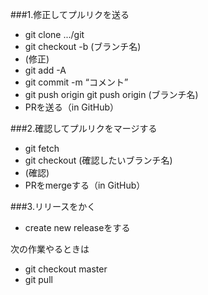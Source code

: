 ###1.修正してプルリクを送る
- git clone .../git
- git checkout -b (ブランチ名)
- (修正)
- git add -A
- git commit -m “コメント”
- git push origin git push origin (ブランチ名)
- PRを送る（in GitHub）

###2.確認してプルリクをマージする
- git fetch
- git checkout (確認したいブランチ名)
- (確認)
- PRをmergeする（in GitHub）

###3.リリースをかく
- create new releaseをする

次の作業やるときは
- git checkout master
- git pull
